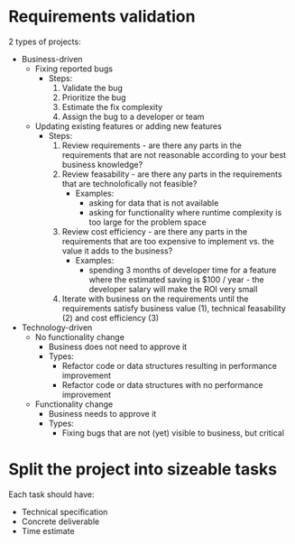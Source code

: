 # Requirements validation

2 types of projects:
- Business-driven
  - Fixing reported bugs
    - Steps:
      1. Validate the bug
      2. Prioritize the bug
      3. Estimate the fix complexity
      4. Assign the bug to a developer or team
  - Updating existing features or adding new features
    - Steps:
      1. Review requirements - are there any parts in the requirements that are not reasonable according to your best business knowledge?
      2. Review feasability - are there any parts in the requirements that are technolofically not feasible?
         - Examples:
           - asking for data that is not available
           - asking for functionality where runtime complexity is too large for the problem space
      3. Review cost efficiency - are there any parts in the requirements that are too expensive to implement vs. the value it adds to the business?
         - Examples:
           - spending 3 months of developer time for a feature where the estimated saving is $100 / year - the developer salary will make the ROI very small
      4. Iterate with business on the requirements until the requirements satisfy business value (1), technical feasability (2) and cost efficiency (3) 
- Technology-driven
  - No functionality change
    - Business does not need to approve it
    - Types:
      - Refactor code or data structures resulting in performance improvement
      - Refactor code or data structures with no performance improvement
  - Functionality change
    - Business needs to approve it
    - Types:
      - Fixing bugs that are not (yet) visible to business, but critical

# Split the project into sizeable tasks

Each task should have:
- Technical specification
- Concrete deliverable
- Time estimate
